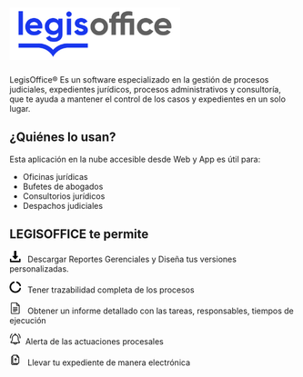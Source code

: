 # <img src="iconos/logolo.png" width="300px" float="rigth">

LegisOffice® Es un software especializado en la gestión de procesos judiciales, expedientes jurídicos, procesos administrativos y consultoría, que te ayuda a mantener el control de los casos y expedientes en un solo lugar.

## ¿Quiénes lo usan?

Esta aplicación en la nube accesible desde Web y App es útil para:

* Oficinas jurídicas
* Bufetes de abogados
* Consultorios jurídicos
* Despachos judiciales

## LEGISOFFICE te permite

<img src="iconos/descargar.png" width="20px" float="rigth">&nbsp;&nbsp; Descargar Reportes Gerenciales y Diseña tus versiones personalizadas.

<img src="iconos/circulo_carga.png" width="20px" float="rigth">&nbsp;&nbsp; Tener trazabilidad completa de los procesos

<img src="iconos/documento.png" width="20px" float="rigth">&nbsp;&nbsp; Obtener un informe detallado con las tareas, responsables, tiempos de ejecución

<img src="iconos/campana.png" width="20px" float="rigth">&nbsp;&nbsp;Alerta de las actuaciones procesales

<img src="iconos/cargar.png" width="20px" float="rigth">&nbsp;&nbsp; Llevar tu expediente de manera electrónica


    

